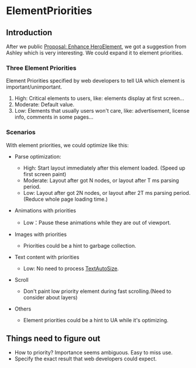 # ElementPriorities

## Introduction

After we public [Proposal: Enhance HeroElement](https://discourse.wicg.io/t/proposal-enhance-heroelement/2163), we got a suggestion from Ashley which is very interesting. We could expand it to element priorities. 

### Three Element Priorities

Element Priorities specified by web developers to tell UA which element is important/unimportant.

 1. High: Critical elements to users, like: elements display at first screen...
 2. Moderate: Default value.
 3. Low: Elements that usually users won't care, like: advertisement, license info, comments in some pages...

### Scenarios

With element priorities, we could optimize like this:

- Parse optimization:
	- High: Start layout immediately after this element loaded. (Speed up first screen paint)
	- Moderate: Layout after got N nodes, or layout after T ms parsing period.
	- Low: Layout after got 2N nodes, or layout after 2T ms parsing period.(Reduce whole page loading time.)

- Animations with priorities
	- Low：Pause these animations while they are out of viewport.

- Images with priorities
	- Priorities could be a hint to garbage collection.

- Text content with priorities
	- Low: No need to process [TextAutoSize](https://docs.google.com/document/d/1PPcEwAhXJJ1TQShor29KWB17KJJq7UJOM34oHwYP3Zg/edit#heading=h.kzw6s3kvr392).

- Scroll
	- Don't paint low priority element during fast scrolling.(Need to consider about layers)

- Others
	- Element priorities could be a hint to UA while it's optimizing.


## Things need to figure out

- How to priority? Importance seems ambiguous. Easy to miss use.
- Specify the exact result that web developers could expect.
